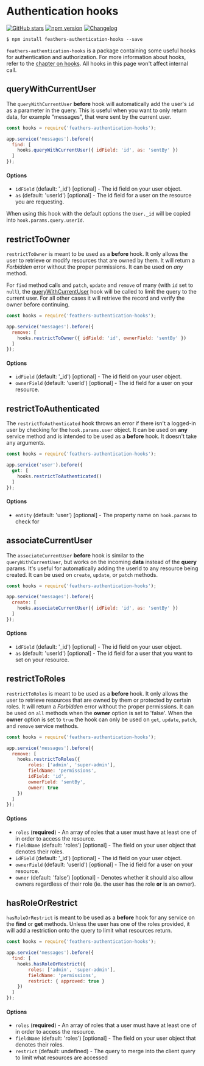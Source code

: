 # Authentication hooks

[![GitHub stars](https://img.shields.io/github/stars/feathersjs/feathers-authentication-hooks.png?style=social&label=Star)](https://github.com/feathersjs/feathers-authentication-hooks/)
[![npm version](https://img.shields.io/npm/v/feathers-authentication-hooks.png?style=flat-square)](https://www.npmjs.com/package/feathers-authentication-hooks)
[![Changelog](https://img.shields.io/badge/changelog-.md-blue.png?style=flat-square)](https://github.com/feathersjs/feathers-authentication-hooks/blob/master/CHANGELOG.md)

```
$ npm install feathers-authentication-hooks --save
```

`feathers-authentication-hooks` is a package containing some useful hooks for authentication and authorization. For more information about hooks, refer to the [chapter on hooks](../hooks.md). All hooks in this page won't affect internal call.


## queryWithCurrentUser

The `queryWithCurrentUser` **before** hook will automatically add the user's `id` as a parameter in the query. This is useful when you want to only return data, for example "messages", that were sent by the current user.

```js
const hooks = require('feathers-authentication-hooks');

app.service('messages').before({
  find: [
    hooks.queryWithCurrentUser({ idField: 'id', as: 'sentBy' })
  ]
});
```

#### Options

- `idField` (default: '_id') [optional] - The id field on your user object.
- `as` (default: 'userId') [optional] - The id field for a user on the resource you are requesting.

When using this hook with the default options the `User._id` will be copied into `hook.params.query.userId`.


## restrictToOwner

`restrictToOwner` is meant to be used as a **before** hook. It only allows the user to retrieve or modify resources that are owned by them. It will return a _Forbidden_ error without the proper permissions. It can be used on *any* method.

For `find` method calls and `patch`, `update` and `remove` of many (with `id` set to `null`), the [queryWithCurrentUser](#queryWithCurrentUser) hook will be called to limit the query to the current user. For all other cases it will retrieve the record and verify the owner before continuing.

```js
const hooks = require('feathers-authentication-hooks');

app.service('messages').before({
  remove: [
    hooks.restrictToOwner({ idField: 'id', ownerField: 'sentBy' })
  ]
});
```

#### Options

- `idField` (default: '_id') [optional] - The id field on your user object.
- `ownerField` (default: 'userId') [optional] - The id field for a user on your resource.


## restrictToAuthenticated

The `restrictToAuthenticated` hook throws an error if there isn't a logged-in user by checking for the `hook.params.user` object. It can be used on **any** service method and is intended to be used as a **before** hook. It doesn't take any arguments.

```js
const hooks = require('feathers-authentication-hooks');

app.service('user').before({
  get: [
    hooks.restrictToAuthenticated()
  ]
});
```

#### Options

- `entity` (default: 'user') [optional] - The property name on `hook.params` to check for


## associateCurrentUser

The `associateCurrentUser` **before** hook is similar to the `queryWithCurrentUser`, but works on the incoming **data** instead of the **query** params. It's useful for automatically adding the userId to any resource being created. It can be used on `create`, `update`, or `patch` methods.

```js
const hooks = require('feathers-authentication-hooks');

app.service('messages').before({
  create: [
    hooks.associateCurrentUser({ idField: 'id', as: 'sentBy' })
  ]
});
```

#### Options

- `idField` (default: '_id') [optional] - The id field on your user object.
- `as` (default: 'userId') [optional] - The id field for a user that you want to set on your resource.


## restrictToRoles

`restrictToRoles` is meant to be used as a **before** hook. It only allows the user to retrieve resources that are owned by them or protected by certain roles. It will return a _Forbidden_ error without the proper permissions. It can be used on `all` methods when the **owner** option is set to 'false'.  When the **owner** option is set to `true` the hook can only be used on `get`, `update`, `patch`, and `remove` service methods.

```js
const hooks = require('feathers-authentication-hooks');

app.service('messages').before({
  remove: [
    hooks.restrictToRoles({
        roles: ['admin', 'super-admin'],
        fieldName: 'permissions',
        idField: 'id',
        ownerField: 'sentBy',
        owner: true
    })
  ]
});
```

#### Options

- `roles` (**required**) - An array of roles that a user must have at least one of in order to access the resource.
- `fieldName` (default: 'roles') [optional] - The field on your user object that denotes their roles.
- `idField` (default: '_id') [optional] - The id field on your user object.
- `ownerField` (default: 'userId') [optional] - The id field for a user on your resource.
- `owner` (default: 'false') [optional] - Denotes whether it should also allow owners regardless of their role (ie. the user has the role **or** is an owner).


## hasRoleOrRestrict

`hasRoleOrRestrict` is meant to be used as a **before** hook for any service on the **find** or **get** methods. Unless the user has one of the roles provided, it will add a restriction onto the query to limit what resources return.

```js
const hooks = require('feathers-authentication-hooks');

app.service('messages').before({
  find: [
    hooks.hasRoleOrRestrict({
        roles: ['admin', 'super-admin'],
        fieldName: 'permissions',
        restrict: { approved: true }
    })
  ]
});
```

#### Options

- `roles` (**required**) - An array of roles that a user must have at least one of in order to access the resource.
- `fieldName` (default: 'roles') [optional] - The field on your user object that denotes their roles.
- `restrict` (default: undefined) - The query to merge into the client query to limit what resources are accessed
